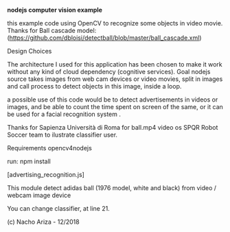 **nodejs computer vision example**

this example code using OpenCV to recognize some objects in video movie.
Thanks for Ball cascade model: 
(https://github.com/dbloisi/detectball/blob/master/ball_cascade.xml)


Design Choices
 

The architecture I used for this application has been chosen to make it work without any 
kind of cloud dependency (cognitive services). 
Goal
nodejs source takes images from web cam devices or video movies, split in images and call
process to detect objects in this image, inside a loop.

a possible use of this code would be to detect advertisements in videos or images, 
and be able to count the time spent on screen of the same, or it can be used for a 
facial recognition system .

Thanks for Sapienza Università di Roma for ball.mp4 video os SPQR Robot Soccer team to ilustrate
classifier user.
 
 

Requirements 
opencv4nodejs

run:
npm install

[advertising_recognition.js]

This module detect adidas ball (1976 model, white and black) from video / webcam image device

You can change classifier, at line 21.

(c) Nacho Ariza - 12/2018
